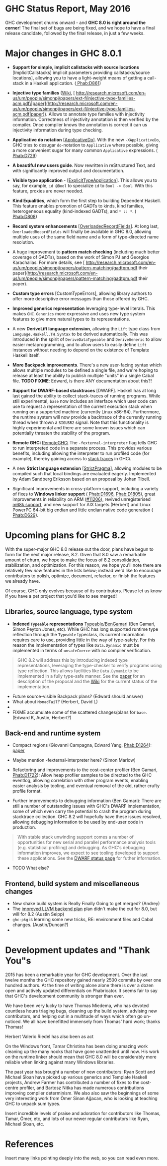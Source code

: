 # GHC Status Report, May 2016



GHC development churns onward - and **GHC 8.0 is right around the corner**! The final set of bugs are being fixed, and we hope to have a final release candidate, followed by the final release, in just a few weeks.


# Major changes in GHC 8.0.1


- **Support for simple, implicit callstacks with source locations** \[ImplicitCallstacks\] implicit parameters providing callstacks/source locations\], allowing you to have a light-weight means of getting a call-stack in a Haskell application. ([
  Phab:D861](https://phabricator.haskell.org/D861))

- **Injective type families** ([Wiki](injective-type-families), [
  http://research.microsoft.com/en-us/um/people/simonpj/papers/ext-f/injective-type-families-acm.pdf\|paper](http://research.microsoft.com/en-us/um/people/simonpj/papers/ext-f/injective-type-families-acm.pdf|paper)). Allows to annotate type families with injectivity information. Correctness of injectivity annotation is then verified by the compiler. Once compiler knows the annotation is correct it can us injectivity information during type checking.

- **Applicative do notation** \[[ApplicativeDo](applicative-do)\]. With the new `-XApplicativeDo`, GHC tries to desugar `do`-notation to `Applicative` where possible, giving a more convenient sugar for many common `Applicative` expressions. ([
  Phab:D729](https://phabricator.haskell.org/D729))

- **A beautiful new users guide**. Now rewritten in reStructured Text, and with significantly improved output and documentation.

- **Visible type application** - \[[ExplicitTypeApplication](explicit-type-application)\]. This allows you to say, for example, `id @Bool` to specialize `id` to `Bool -> Bool`. With this feature, proxies are never needed.

- **Kind Equalities**, which form the first step to building Dependent Haskell. This feature enables promotion of GADTs to kinds, kind families, heterogeneous equality (kind-indexed GADTs), and `* :: *`. ([
  Phab:D808](https://phabricator.haskell.org/D808))

- **Record system enhancements** \[[OverloadedRecordFields](overloaded-record-fields)\]. At long last, `OverloadedRecordFields` will finally be available in GHC 8.0, allowing multiple uses of the same field name and a form of type-directed name resolution.

- A huge improvement to **pattern match checking** (including much better coverage of GADTs), based on the work of Simon PJ and Georgios Karachalias. For more details, see [
  http://research.microsoft.com/en-us/um/people/simonpj/papers/pattern-matching/gadtpm.pdf their paper](http://research.microsoft.com/en-us/um/people/simonpj/papers/pattern-matching/gadtpm.pdf their paper).

- **Custom type errors** \[CustomTypeErrors\], allowing library authors to offer more descriptive error messages than those offered by GHC.

- **Improved generics representation** leveraging type-level literals. This makes `GHC.Generics` more expressive and uses new type system features to give more natural types to its representations.

- A new **DeriveLift language extension**, allowing the `Lift` type class from `Language.Haskell.TH.Syntax` to be derived automatically. This was introduced in the spirit of `DeriveDataTypeable` and `DeriveGeneric` to allow easier metaprogramming, and to allow users to easily define `Lift` instances without needing to depend on the existence of Template Haskell itself.

- **More Backpack improvements**. There's a new user-facing syntax which allows multiple modules to be defined a single file, and we're hoping to release at least the ability to publish multiple "units" in a single Cabal file. **TODO FIXME**: Edward, is there ANY documentation about this?!

- **Support for DWARF-based stacktraces** \[DWARF\]. Haskell has at long last gained the ability to collect stack-traces of running programs. While still experimental, `base` now includes an interface which user code can use to request a representation of the current execution stack when running on a supported machine (currently Linux x86-64). Furthermore, the runtime system will now provide a backtrace of the currently running thread when thrown a `SIGUSR2` signal. Note that this functionality is highly experimental and there are some known issues which can potentially threaten the stability of the program.

- **Remote GHCi** [RemoteGHCi](remote-gh-ci) The `-fexternal-interpreter` flag tells GHC to run interpreted code in a separate process.  This provides various benefits, including allowing the interpreter to run profiled code (for example), thereby gaining access to [
  stack traces](http://simonmar.github.io/posts/2016-02-12-Stack-traces-in-GHCi.html) in GHCi.

- A new **Strict language extension** \[[StrictPragma](strict-pragma)\], allowing modules to be compiled such that local bindings are evaluated eagerly. Implemented by Adam Sandberg Eriksson based on an proposal by Johan Tibell.

- Significant improvements in cross-platform support, including a variety of fixes to **Windows linker support** ([
  Phab:D1696](https://phabricator.haskell.org/D1696), [
  Phab:D1805](https://phabricator.haskell.org/D1805)), great improvements in reliability on ARM ([\#11206](https://gitlab.staging.haskell.org/ghc/ghc/issues/11206)), revived unregisterised [
  m68k support](https://trofi.github.io/posts/191-ghc-on-m68k.html), and new support for AIX targets (Herbert) and Linux PowerPC 64-bit big endian and little endian native code generation ([
  Phab:D629](https://phabricator.haskell.org/D629)).

# Upcoming plans for GHC 8.2



With the super-major GHC 8.0 release out the door, plans have begun to form for the next major release, 8.2. Given that 8.0 saw a remarkable amount of churn, we hope to make the focus of 8.2 consolidation, stabilization, and optimization.  For this reason, we hope you'll note there are relatively few *new* features in the lists below; instead we'd like to encourage contributors to polish, optimize, document, refactor, or finish the features we already have.



Of course, GHC only evolves because of its contributors. Please let us know if you have a pet project that you'd like to see merged!


## Libraries, source language, type system


- **Indexed `Typeable` representations** [Typeable/BenGamari](typeable/ben-gamari) (Ben Gamari, Simon Peyton Jones, etc). While GHC has long supported runtime type reflection through the `Typeable` typeclass, its current incarnation requires care to use, providing little in the way of type-safety. For this reason the implementation of types like `Data.Dynamic` must be implemented in terms of `unsafeCoerce` with no compiler verification.

>
>
> GHC 8.2 will address this by introducing indexed type representations, leveraging the type-checker to verify programs using type reflection. This allows facilities like `Data.Dynamic` to be implemented in a fully type-safe manner. See the [
> paper](http://research.microsoft.com/en-us/um/people/simonpj/papers/haskell-dynamic/) for an description of the proposal and the [
> Wiki](https://ghc.haskell.org/trac/ghc/wiki/Typeable/BenGamari) for the current status of the implementation.
>
>

- Future source-visible Backpack plans? (Edward should answer)
- What about `MonadFail`? (Herbert, David L)
- 
- FIXME accumulate some of the scattered changes/plans for `base`. (Edward K, Austin, Herbert?)

## Back-end and runtime system


- Compact regions (Giovanni Campagna, Edward Yang, [
  Phab:D1264](https://phabricator.haskell.org/D1264)): [
  paper](http://ezyang.com/papers/ezyang15-cnf.pdf)

- Maybe mention -fexternal-interpreter here? (Simon Marlow)

- Refactoring and improvements to the cost-center profiler (Ben Gamari, [
  Phab:D1722](https://phabricator.haskell.org/D1722)): Allow
  heap profiler samples to be directed to the GHC eventlog, allowing
  correlation with other program events, enabling easier analysis by tooling,
  and eventual removal of the old, rather crufty profile format.

- Further improvements to debugging information (Ben Gamari): There are still a number of outstanding issues with GHC's DWARF implementation, some of which even carry the potential to crash the program during stacktrace collection. GHC 8.2 will hopefully have these issues resolved, allowing debugging information to be used by end-user code in production.

>
>
> With stable stack unwinding support comes a number of opportunities for new serial and parallel performance analysis tools (e.g. statistical profiling) and debugging. As GHC's debugging information improves, we expect to see tooling developed to support these applications. See the [
> DWARF status page](https://ghc.haskell.org/trac/ghc/wiki/DWARF/80Status) for futher information.
>
>

- TODO What else?

## Frontend, build system and miscellaneous changes


- New shake build system is Really Finally Going to get merged? (Andrey)
- The [improved LLVM backend plan](improved-llvm-backend) plan didn't make the cut for 8.0, but will for 8.2 (Austin Seipp)
- `ghc-pkg` is learning some new tricks, RE: environment files and Cabal changes. (Austin/Duncan?)
- 

# Development updates and "Thank You"s



2015 has been a remarkable year for GHC development. Over the last twelve months the GHC repository gained nearly 2500 commits by over one hundred authors. At the time of writing alone alone there is over a dozen open and actively updated differentials on Phabricator. It seems fair to say that GHC's development community is stronger than ever.



We have been very lucky to have Thomas Miedema, who has devoted countless hours triaging bugs, cleaning up the build system, advising new contributors, and helping out in a multitude of ways which often go un-noticed. We all have benefitted immensely from Thomas' hard work; thanks Thomas!



Herbert Valerio Riedel has also been as act



On the Windows front, Tamar Christina has been doing amazing work cleaning up the many nooks that have gone unattended until now. His work on the runtime linker should mean that GHC 8.0 will be considerably more reliable when linking against many Windows libraries.



The past year has brought a number of new contributors: Ryan Scott and Michael Sloan have picked up various generics and Template Haskell projects, Andrew Farmer has contributed a number of fixes to the cost-centre profiler, and Bartosz Nitka has made numerous contributions improving compiler determinism. We also also saw the beginnings of some very interesting work from Ömer Sinan Ağacan, who is looking at teaching GHC to unpack sum types.



Insert incredible levels of praise and adoration for contributors like Thomas, Tamar, Ömer, etc, and lots of our newer regular contributors like Ryan, Michael Sloan, etc.


# References



Insert many links pointing deeply into the web, so you can read even more.


